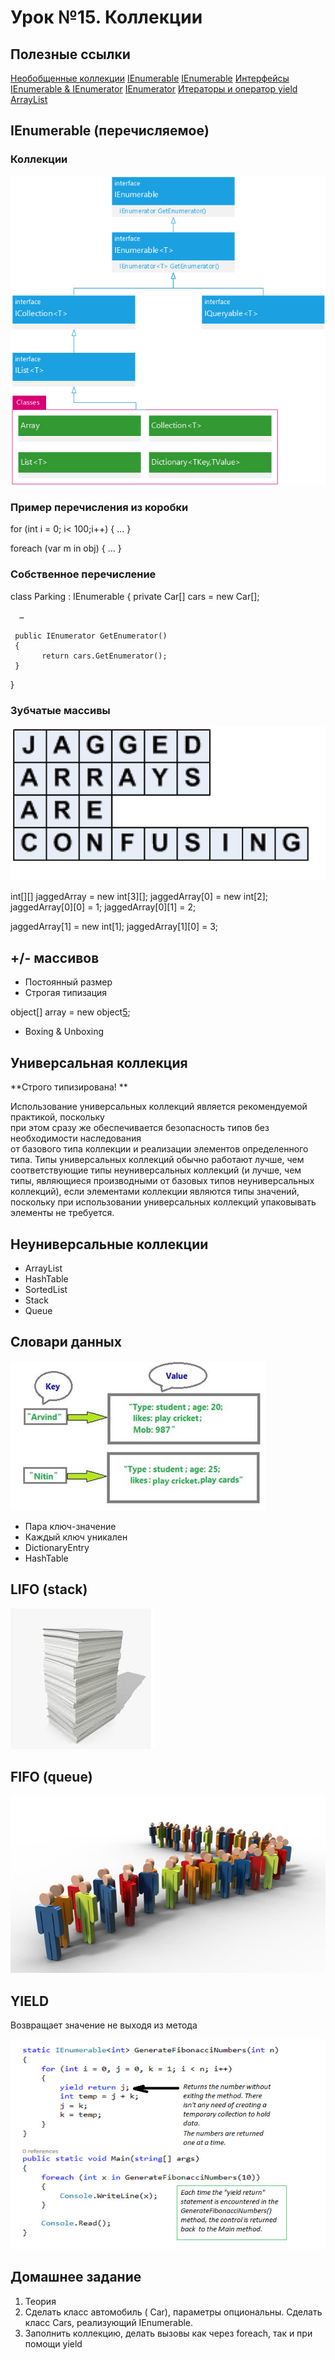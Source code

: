 # Урок №15. Коллекции

## Полезные ссылки

[Необобщенные коллекции](https://metanit.com/sharp/tutorial/4.2.php)
[IEnumerable](https://msdn.microsoft.com/ru-ru/library/system.collections.ienumerable(v=vs.110).aspx)
[IEnumerable<T>](https://msdn.microsoft.com/ru-ru/library/9eekhta0(v=vs.110).aspx)
[Интерфейсы IEnumerable & IEnumerator](https://metanit.com/sharp/tutorial/4.11.php)
[IEnumerator](https://msdn.microsoft.com/ru-ru/library/system.collections.ienumerator(v=vs.110).aspx)
[Итераторы и оператор yield](https://metanit.com/sharp/tutorial/4.12.php)
[ArrayList](https://msdn.microsoft.com/ru-ru/library/system.collections.arraylist(v=vs.110).aspx)

## IEnumerable (перечисляемое)

### Коллекции

![Коллекции](/Module-3/images/collections.png)

### Пример перечисления из коробки

for (int i = 0; i< 100;i++)
{
 …
}

foreach (var m in obj)
{
…
}

### Собственное перечисление

class Parking : IEnumerable
{
      private Car[] cars = new Car[];

      …

     public IEnumerator GetEnumerator()
     {
           return cars.GetEnumerator();
     }
}

### Зубчатые массивы

![Jagged arrays](/Module-3/images/jagged-arrays.png)

int[][] jaggedArray = new int[3][];
jaggedArray[0] = new int[2];
jaggedArray[0][0] = 1;
jaggedArray[0][1] = 2;

jaggedArray[1] = new int[1];
jaggedArray[1][0] = 3;

## +/- массивов

* Постоянный размер
* Строгая типизация
 
object[] array = new object[5]();
* Boxing & Unboxing

## Универсальная коллекция

**Строго типизирована!	**

Использование универсальных коллекций является рекомендуемой практикой, поскольку 	
при этом сразу же обеспечивается безопасность типов без необходимости наследования 	
от базового типа коллекции и реализации элементов определенного типа. Типы 	универсальных коллекций 
обычно работают лучше, чем соответствующие типы неуниверсальных коллекций 
(и лучше, чем типы, являющиеся производными от базовых 	типов неуниверсальных коллекций), если элементами 
коллекции являются типы значений, поскольку при использовании универсальных коллекций упаковывать элементы 
не требуется.

## Неуниверсальные коллекции

* ArrayList
* HashTable
* SortedList
* Stack
* Queue

## Словари данных

![Dictionaries](/Module-3/images/dictionaries.png)

* Пара ключ-значение
* Каждый ключ уникален
* DictionaryEntry
* HashTable

## LIFO (stack)

![Stack](/Module-3/images/stack.png)

## FIFO (queue)

![Queue](/Module-3/images/queue.png)

## YIELD

Возвращает значение не выходя из метода

![Yield](/Module-3/images/yield.png)

## Домашнее задание

1. Теория
2. Сделать класс автомобиль ( Car), параметры опциональны. Сделать класс Cars, реализующий IEnumerable.
3. Заполнить коллекцию, делать вызовы как через foreach, так и при помощи yield